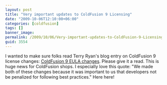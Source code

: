 ```yaml
---
layout: post
title: "Very important updates to ColdFusion 9 Licensing"
date: "2009-10-06T12:10:00+06:00"
categories: [coldfusion]
tags: []
banner_image: 
permalink: /2009/10/06/Very-important-updates-to-ColdFusion-9-Licensing
guid: 3554
---
```


I wanted to make sure folks read Terry Ryan's blog entry on ColdFusion 9 license changes: <a href="http://www.terrenceryan.com/blog/post.cfm/coldfusion-9-eula-changes">ColdFusion 9 EULA changes</a>. Please give it a read. This is huge news for ColdFusion shops. I especially love this quote: &quot;We made both of these changes because it was important to us that developers not be penalized for following best practices.&quot; Here here!